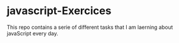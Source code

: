 # javascript-Exercices
This repo contains a serie of different tasks that I am laerning about javaScript every day. 
